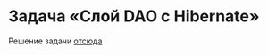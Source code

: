 # Задача «Слой DAO c Hibernate»

Решение задачи [отсюда](https://github.com/netology-code/jd-homeworks/blob/master/hibernate/task1/README.md)
